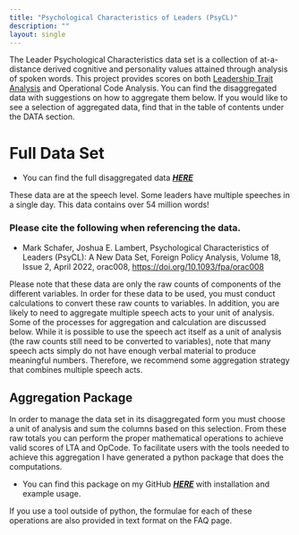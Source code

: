 ```yaml
---
title: "Psychological Characteristics of Leaders (PsyCL)"
description: ""
layout: single
---
```


The Leader Psychological Characteristics data set is a collection of at-a-distance derived cognitive and personality values attained through analysis of spoken words. This project provides scores on both [Leadership Trait Analysis](https://socialscience.net/docs/LTA.pdf) and Operational Code Analysis. You can find the disaggregated data with suggestions on how to aggregate them below. If you would like to see a selection of aggregated data, find that in the table of contents under the DATA section.

# Full Data Set

* You can find the full disaggregated data [**_HERE_**](https://raw.githubusercontent.com/JELambert/Psych_Agg/master/data/csv/speech_level.csv)

These data are at the speech level. Some leaders have multiple speeches in a single day. This data contains over 54 million words!

### Please cite the following when referencing the data.

* Mark Schafer, Joshua E. Lambert, Psychological Characteristics of Leaders (PsyCL): A New Data Set, Foreign Policy Analysis, Volume 18, Issue 2, April 2022, orac008, https://doi.org/10.1093/fpa/orac008


Please note that these data are only the raw counts of components of the different variables. In order for these data to be used, you must conduct calculations to convert these raw counts to variables. In addition, you are likely to need to aggregate multiple speech acts to your unit of analysis. Some of the processes for aggregation and calculation are discussed below. While it is possible to use the speech act itself as a unit of analysis (the raw counts still need to be converted to variables), note that many speech acts simply do not have enough verbal material to produce meaningful numbers. Therefore, we recommend some aggregation strategy that combines multiple speech acts.

## Aggregation Package

In order to manage the data set in its disaggregated form you must choose a unit of analysis and sum the columns based on this selection.  From these raw totals you can perform the proper mathematical operations to achieve valid scores of LTA and OpCode. To facilitate users with the tools needed to achieve this aggregation I have generated a python package that does the computations.
* You can find this package on my GitHub [**_HERE_**](https://github.com/JELambert/Psych_Agg) with installation and example usage.

If you use a tool outside of python, the formulae for each of these operations are also provided in text format on the FAQ page.

